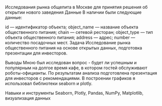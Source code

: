 Исследования рынка общепита в Москве для принятия решения об открытии нового заведения
Данные
В наличии были следующие данные:

id — идентификатор объекта;
object_name — название объекта общественного питания;
chain — сетевой ресторан;
object_type — тип объекта общественного питания;
address — адрес;
number — количество посадочных мест.
Задача
Исследование рынка общественного питания на основе открытых данных, подготовка презентации для инвесторов.

Выводы
Мною был исследован вопрос - будет ли успешным и популярным на долгое время кафе, в котором гостей обслуживают роботы-официанты. По результатам анализа подготовлена презентация для инвесторов с рекомендациями. В построении графиков я использовал библиотеки seaborn и plotly.

Навыки и инструменты
Seaborn, Plotly, Pandas, NumPy, Matplotlib, визуализация данных
